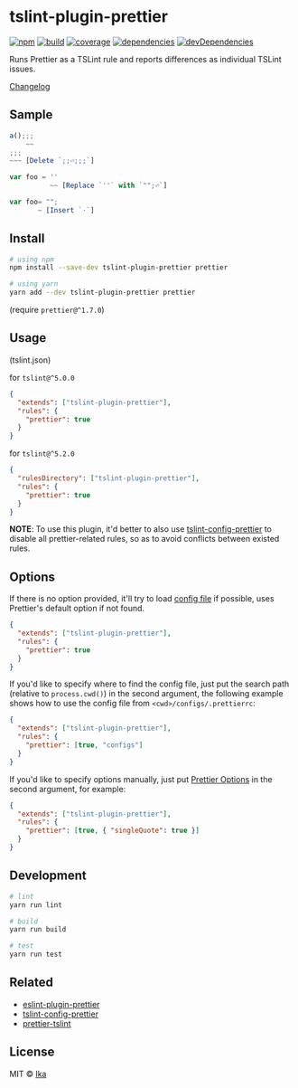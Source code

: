 # tslint-plugin-prettier

[![npm](https://img.shields.io/npm/v/tslint-plugin-prettier.svg)](https://www.npmjs.com/package/tslint-plugin-prettier)
[![build](https://img.shields.io/travis/ikatyang/tslint-plugin-prettier/master.svg)](https://travis-ci.org/ikatyang/tslint-plugin-prettier/builds)
[![coverage](https://img.shields.io/codecov/c/github/ikatyang/tslint-plugin-prettier/master.svg)](https://codecov.io/gh/ikatyang/tslint-plugin-prettier)
[![dependencies](https://img.shields.io/david/ikatyang/tslint-plugin-prettier.svg)](https://david-dm.org/ikatyang/tslint-plugin-prettier)
[![devDependencies](https://img.shields.io/david/dev/ikatyang/tslint-plugin-prettier.svg)](https://david-dm.org/ikatyang/tslint-plugin-prettier?type=dev)

Runs Prettier as a TSLint rule and reports differences as individual TSLint issues.

[Changelog](https://github.com/ikatyang/tslint-plugin-prettier/blob/master/CHANGELOG.md)

## Sample

```ts
a();;;
    ~~
;;;
~~~ [Delete `;;⏎;;;`]
```

```ts
var foo = ''
          ~~ [Replace `''` with `"";⏎`]
```

```ts
var foo= "";
       ~ [Insert `·`]
```

## Install

```sh
# using npm
npm install --save-dev tslint-plugin-prettier prettier

# using yarn
yarn add --dev tslint-plugin-prettier prettier
```

(require `prettier@^1.7.0`)

## Usage

(tslint.json)

for `tslint@^5.0.0`

```json
{
  "extends": ["tslint-plugin-prettier"],
  "rules": {
    "prettier": true
  }
}
```

for `tslint@^5.2.0`

```json
{
  "rulesDirectory": ["tslint-plugin-prettier"],
  "rules": {
    "prettier": true
  }
}
```

**NOTE**: To use this plugin, it'd better to also use [tslint-config-prettier](https://github.com/alexjoverm/tslint-config-prettier) to disable all prettier-related rules, so as to avoid conflicts between existed rules.

## Options

If there is no option provided, it'll try to load [config file](https://prettier.io/docs/en/configuration.html) if possible, uses Prettier's default option if not found.

```json
{
  "extends": ["tslint-plugin-prettier"],
  "rules": {
    "prettier": true
  }
}
```

If you'd like to specify where to find the config file, just put the search path (relative to `process.cwd()`) in the second argument, the following example shows how to use the config file from `<cwd>/configs/.prettierrc`:

```json
{
  "extends": ["tslint-plugin-prettier"],
  "rules": {
    "prettier": [true, "configs"]
  }
}
```

If you'd like to specify options manually, just put [Prettier Options](https://prettier.io/docs/en/options.html) in the second argument, for example:

```json
{
  "extends": ["tslint-plugin-prettier"],
  "rules": {
    "prettier": [true, { "singleQuote": true }]
  }
}
```

## Development

```sh
# lint
yarn run lint

# build
yarn run build

# test
yarn run test
```

## Related

- [eslint-plugin-prettier](https://github.com/prettier/eslint-plugin-prettier)
- [tslint-config-prettier](https://github.com/alexjoverm/tslint-config-prettier)
- [prettier-tslint](https://github.com/azz/prettier-tslint)

## License

MIT © [Ika](https://github.com/ikatyang)
